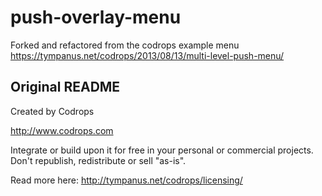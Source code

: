 # push-overlay-menu
Forked and refactored from the codrops example menu https://tympanus.net/codrops/2013/08/13/multi-level-push-menu/

## Original README
Created by Codrops

http://www.codrops.com

Integrate or build upon it for free in your personal or commercial projects. Don't republish, redistribute or sell "as-is". 

Read more here: http://tympanus.net/codrops/licensing/
